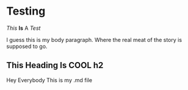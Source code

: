 # Testing

*This* **Is** A *Test*

I guess this is my body paragraph. Where the real
meat of the story is supposed to go. 

<h2> This Heading Is COOL h2</h2>
Hey Everybody This is my .md file